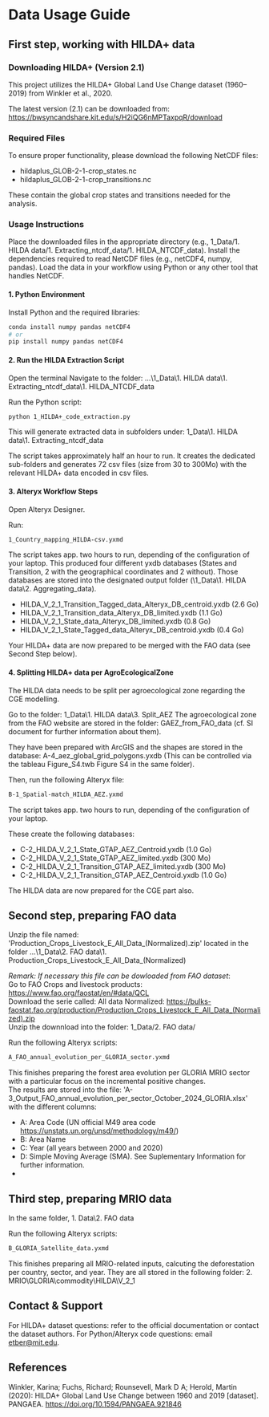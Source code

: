 # Data Usage Guide

## First step, working with HILDA+ data

### Downloading HILDA+ (Version 2.1)
This project utilizes the HILDA+ Global Land Use Change dataset (1960–2019) from Winkler et al., 2020.

The latest version (2.1) can be downloaded from:
https://bwsyncandshare.kit.edu/s/H2iQG6nMPTaxpqR/download

### Required Files
To ensure proper functionality, please download the following NetCDF files:

- hildaplus_GLOB-2-1-crop_states.nc
- hildaplus_GLOB-2-1-crop_transitions.nc

These contain the global crop states and transitions needed for the analysis.

### Usage Instructions
Place the downloaded files in the appropriate directory (e.g., 1_Data/1. HILDA data/1. Extracting_ntcdf_data/1. HILDA_NTCDF_data).
Install the dependencies required to read NetCDF files (e.g., netCDF4, numpy, pandas).
Load the data in your workflow using Python or any other tool that handles NetCDF.

#### 1. Python Environment
Install Python and the required libraries:
```bash
conda install numpy pandas netCDF4
# or
pip install numpy pandas netCDF4
```

#### 2. Run the HILDA Extraction Script
Open the terminal
Navigate to the folder:
...\1_Data\1. HILDA data\1. Extracting_ntcdf_data\1. HILDA_NTCDF_data

Run the Python script:
```bash
python 1_HILDA+_code_extraction.py
```
This will generate extracted data in subfolders under:
1_Data\1. HILDA data\1. Extracting_ntcdf_data

The script takes approximately half an hour to run.
It creates the dedicated sub-folders and generates 72 csv files (size from 30 to 300Mo) with the relevant HILDA+ data encoded in csv files.

#### 3. Alteryx Workflow Steps
Open Alteryx Designer.

Run:
```bash
1_Country_mapping_HILDA-csv.yxmd
```
The script takes app. two hours to run, depending of the configuration of your laptop.
This produced four different yxdb databases (States and Transition, 2 with the geographical coordinates and 2 without). 
Those databases are stored into the designated output folder (\1_Data\1. HILDA data\2. Aggregating_data).
- HILDA_V_2_1_Transition_Tagged_data_Alteryx_DB_centroid.yxdb (2.6 Go)
- HILDA_V_2_1_Transition_data_Alteryx_DB_limited.yxdb  (1.1 Go)
- HILDA_V_2_1_State_data_Alteryx_DB_limited.yxdb (0.8 Go)
- HILDA_V_2_1_State_Tagged_data_Alteryx_DB_centroid.yxdb (0.4 Go)

Your HILDA+ data are now prepared to be merged with the FAO data (see Second Step below). 

#### 4. Splitting HILDA+ data per AgroEcologicalZone

The HILDA data needs to be split per agroecological zone regarding the CGE modelling. 

Go to the folder: 
1_Data\1. HILDA data\3. Split_AEZ
The agroecological zone from the FAO website are stored in the folder: GAEZ_from_FAO_data  (cf. SI document for further information about them). 

They have been prepared with ArcGIS and the shapes are stored in the database: A-4_aez_global_grid_polygons.yxdb
(This can be controlled via the tableau Figure_S4.twb Figure S4 in the same folder).

Then, run the following Alteryx file:
```bash
B-1_Spatial-match_HILDA_AEZ.yxmd
```
The script takes app. two hours to run, depending of the configuration of your laptop.

These create the following databases:
- C-2_HILDA_V_2_1_State_GTAP_AEZ_Centroid.yxdb (1.0 Go)
- C-2_HILDA_V_2_1_State_GTAP_AEZ_limited.yxdb (300 Mo)
- C-2_HILDA_V_2_1_Transition_GTAP_AEZ_limited.yxdb (300 Mo)
- C-2_HILDA_V_2_1_Transition_GTAP_AEZ_Centroid.yxdb (1.0 Go)

The HILDA data are now prepared for the CGE part also.

## Second step, preparing FAO data

Unzip the file named: 'Production_Crops_Livestock_E_All_Data_(Normalized).zip' located in the folder ...\1_Data\2. FAO data\1. Production_Crops_Livestock_E_All_Data_(Normalized)

*Remark: If necessary this file can be dowloaded from FAO dataset*:  
Go to FAO Crops and livestock products: https://www.fao.org/faostat/en/#data/QCL  
Download the serie called: All data Normalized: https://bulks-faostat.fao.org/production/Production_Crops_Livestock_E_All_Data_(Normalized).zip  
Unzip the downnload into the folder: 1_Data/2. FAO data/

Run the following Alteryx scripts:
```bash
A_FAO_annual_evolution_per_GLORIA_sector.yxmd
```
This finishes preparing the forest area evolution per GLORIA MRIO sector with a particular focus on the incremental positive changes.  
The results are stored into the file: 'A-3_Output_FAO_annual_evolution_per_sector_October_2024_GLORIA.xlsx' with the different columns: 
- A: Area Code (UN official M49 area code https://unstats.un.org/unsd/methodology/m49/)
- B: Area Name
- C: Year (all years between 2000 and 2020)
- D: Simple Moving Average (SMA). See Suplementary Information for further information.
- 


## Third step, preparing MRIO data
In the same folder, 1. Data\2. FAO data

Run the following Alteryx scripts:
```bash
B_GLORIA_Satellite_data.yxmd

```
This finishes preparing all MRIO-related inputs, calcuting the deforestation per country, sector, and year.
They are all stored in the following folder: 
2. MRIO\GLORIA\commodity\HILDA\V_2_1

## Contact & Support
For HILDA+ dataset questions: refer to the official documentation or contact the dataset authors.
For Python/Alteryx code questions: email etber@mit.edu.

## References
Winkler, Karina; Fuchs, Richard; Rounsevell, Mark D A; Herold, Martin (2020): HILDA+ Global Land Use Change between 1960 and 2019 [dataset].
PANGAEA. https://doi.org/10.1594/PANGAEA.921846
